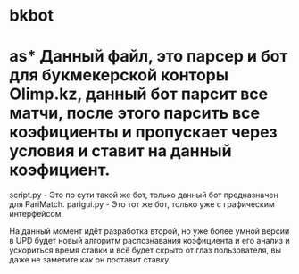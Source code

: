 # bkbot

# as* Данный файл, это парсер и бот для букмекерской конторы Olimp.kz, данный бот парсит все матчи, после этого парсить все коэфициенты и пропускает через условия и ставит на данный коэфициент.

script.py - Это по сути такой же бот, только данный бот предназначен для PariMatch.
parigui.py - Это тот же бот, только уже с графическим интерфейсом.


На данный момент идёт разработка второй, но уже более умной версии в UPD будет новый алгоритм распознавания коэфициента и его анализ и ускориться время ставки и всё будет скрыто от глаз пользователя, вы даже не заметите как он поставит ставку.

